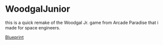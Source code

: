 # WoodgalJunior

this is a quick remake of the Woodgal Jr. game from Arcade Paradise that i made for space engineers.

[Blueprint](https://steamcommunity.com/sharedfiles/filedetails/?id=3142471782)
